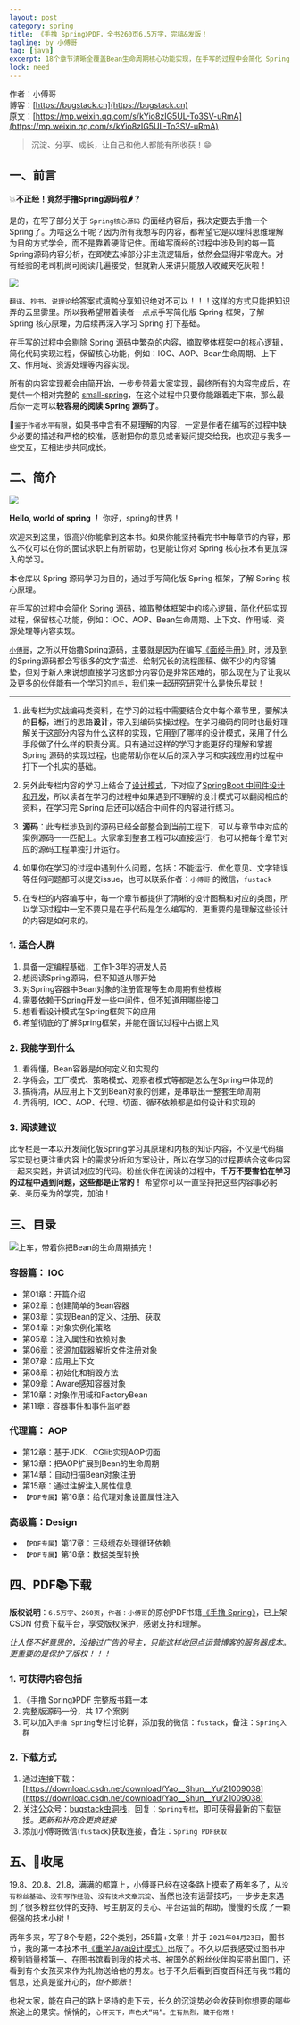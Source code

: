 ```yaml
---
layout: post
category: spring
title: 《手撸 Spring》PDF，全书260页6.5万字，完稿&发版！
tagline: by 小傅哥
tag: [java]
excerpt: 18个章节清晰全覆盖Bean生命周期核心功能实现，在手写的过程中会简化 Spring 源码，摘取整体框架中的核心逻辑，简化代码实现过程，保留核心功能，例如：IOC、AOP、Bean生命周期、上下文、作用域、资源处理等内容实现。
lock: need
---
```


作者：小傅哥
<br/>博客：[https://bugstack.cn](https://bugstack.cn)
<br/>原文：[https://mp.weixin.qq.com/s/kYio8zIG5UL-To3SV-uRmA](https://mp.weixin.qq.com/s/kYio8zIG5UL-To3SV-uRmA)

> 沉淀、分享、成长，让自己和他人都能有所收获！😄

## 一、前言

💥**不正经！竟然手撸Spring源码啦🌶？** 

是的，在写了部分关于 `Spring核心源码` 的面经内容后，我决定要去手撸一个Spring了。为啥这么干呢？因为所有我想写的内容，都希望它是以理科思维理解为目的方式学会，而不是靠着硬背记住。而编写面经的过程中涉及到的每一篇Spring源码内容分析，在即使去掉部分非主流逻辑后，依然会显得非常庞大。对有经验的老司机尚可阅读几遍接受，但就新人来讲只能放入收藏夹吃灰啦！

![](https://bugstack.cn/assets/images/spring/spring-1-02.png)

`翻译`、`抄书`、`说理论`给答案式填鸭分享知识绝对不可以！！！这样的方式只能把知识弄的云里雾里。所以我希望带着读者一点点手写简化版 Spring 框架，了解 Spring 核心原理，为后续再深入学习 Spring 打下基础。

在手写的过程中会剔除 Spring 源码中繁杂的内容，摘取整体框架中的核心逻辑，简化代码实现过程，保留核心功能，例如：IOC、AOP、Bean生命周期、上下文、作用域、资源处理等内容实现。

所有的内容实现都会由简开始，一步步带着大家实现，最终所有的内容完成后，在提供一个相对完整的 [small-spring](https://github.com/fuzhengwei/small-spring)，在这个过程中只要你能跟着走下来，那么最后你一定可以**较容易的阅读 Spring 源码了**。

💋`鉴于作者水平有限`，如果书中含有不易理解的内容，一定是作者在编写的过程中缺少必要的描述和严格的校准，感谢把你的意见或者疑问提交给我，也欢迎与我多一些交互，互相进步共同成长。

## 二、简介

![](https://bugstack.cn/assets/images/spring/spring-0-04.png)

**Hello, world of spring ！**  你好，spring的世界！

欢迎来到这里，很高兴你能拿到这本书。如果你能坚持看完书中每章节的内容，那么不仅可以在你的面试求职上有所帮助，也更能让你对 Spring 核心技术有更加深入的学习。

本仓库以 Spring 源码学习为目的，通过手写简化版 Spring 框架，了解 Spring 核心原理。

在手写的过程中会简化 Spring 源码，摘取整体框架中的核心逻辑，简化代码实现过程，保留核心功能，例如：IOC、AOP、Bean生命周期、上下文、作用域、资源处理等内容实现。

[`小傅哥`](https://bugstack.cn/)，之所以开始撸Spring源码，主要就是因为在编写[《面经手册》](https://bugstack.cn/itstack/interview.html)时，涉及到的Spring源码都会写很多的文字描述、绘制冗长的流程图稿、做不少的内容铺垫，但对于新人来说想直接学习这部分内容仍是非常困难的，那么现在为了让我以及更多的伙伴能有一个学习的`抓手`，我们来一起研究研究什么是快乐星球！

---

1. 此专栏为实战编码类资料，在学习的过程中需要结合文中每个章节里，要解决的**目标**，进行的思路**设计**，带入到编码实操过程。在学习编码的同时也最好理解关于这部分内容为什么这样的实现，它用到了哪样的设计模式，采用了什么手段做了什么样的职责分离。只有通过这样的学习才能更好的理解和掌握 Spring 源码的实现过程，也能帮助你在以后的深入学习和实践应用的过程中打下一个扎实的基础。

2. 另外此专栏内容的学习上结合了[设计模式](https://item.jd.com/13218336.html)，下对应了[SpringBoot 中间件设计和开发](https://juejin.cn/book/6940996508632219689)，所以读者在学习的过程中如果遇到不理解的设计模式可以翻阅相应的资料，在学习完 Spring 后还可以结合中间件的内容进行练习。

3. **源码**：此专栏涉及到的源码已经全部整合到当前工程下，可以与章节中对应的案例源码一一匹配上。大家拿到整套工程可以直接运行，也可以把每个章节对应的源码工程单独打开运行。

4. 如果你在学习的过程中遇到什么问题，包括：不能运行、优化意见、文字错误等任何问题都可以提交issue，也可以联系作者：`小傅哥` 的微信，`fustack`

5. 在专栏的内容编写中，每一个章节都提供了清晰的设计图稿和对应的类图，所以学习过程中一定不要只是在乎代码是怎么编写的，更重要的是理解这些设计的内容是如何来的。

### 1. 适合人群

1. 具备一定编程基础，工作1-3年的研发人员
2. 想阅读Spring源码，但不知道从哪开始
3. 对Spring容器中Bean对象的注册管理等生命周期有些模糊
4. 需要依赖于Spring开发一些中间件，但不知道用哪些接口
5. 想看看设计模式在Spring框架下的应用
6. 希望彻底的了解Spring框架，并能在面试过程中占据上风

### 2. 我能学到什么

1. 看得懂，Bean容器是如何定义和实现的
2. 学得会，工厂模式、策略模式、观察者模式等都是怎么在Spring中体现的
3. 搞得清，从应用上下文到Bean对象的创建，是串联出一整套生命周期
4. 弄得明，IOC、AOP、代理、切面、循环依赖都是如何设计和实现的

### 3. 阅读建议

此专栏是一本以开发简化版Spring学习其原理和内核的知识内容，不仅是代码编写实现也更注重内容上的需求分析和方案设计，所以在学习的过程要结合这些内容一起来实践，并调试对应的代码。粉丝伙伴在阅读的过程中，**千万不要害怕在学习的过程中遇到问题，这些都是正常的！** 希望你可以一直坚持把这些内容事必躬亲、亲历亲为的学完，加油！

## 三、目录

![上车，带着你把Bean的生命周期搞完！](https://bugstack.cn/assets/images/spring/spring-0-03.png)

### 容器篇： IOC

- 第01章：开篇介绍
- 第02章：创建简单的Bean容器
- 第03章：实现Bean的定义、注册、获取
- 第04章：对象实例化策略
- 第05章：注入属性和依赖对象
- 第06章：资源加载器解析文件注册对象
- 第07章：应用上下文
- 第08章：初始化和销毁方法
- 第09章：Aware感知容器对象
- 第10章：对象作用域和FactoryBean
- 第11章：容器事件和事件监听器

###  代理篇： AOP

- 第12章：基于JDK、CGlib实现AOP切面
- 第13章：把AOP扩展到Bean的生命周期
- 第14章：自动扫描Bean对象注册
- 第15章：通过注解注入属性信息
- `【PDF专属】`第16章：给代理对象设置属性注入 

### 高级篇：Design

- `【PDF专属】`第17章：三级缓存处理循环依赖
- `【PDF专属】`第18章：数据类型转换

## 四、PDF📚下载

**版权说明**：`6.5万字`、`260页`，`作者：小傅哥`的原创PDF书籍[《手撸 Spring》](#)，已上架 CSDN 付费下载平台，享受版权保护，感谢支持和理解。

*让人怪不好意思的，没接过广告的号主，只能这样收回点运营博客的服务器成本。更重要的是保护了版权！！！*

### 1. 可获得内容包括

1. 《手撸 Spring》PDF 完整版书籍一本
2. 完整版源码一份，共 17 个案例
3. 可以加入`手撸 Spring`专栏讨论群，添加我的微信：`fustack`，备注：`Spring入群`

### 2. 下载方式

1. 通过连接下载：[https://download.csdn.net/download/Yao__Shun__Yu/21009038](https://download.csdn.net/download/Yao__Shun__Yu/21009038)
2. 关注公众号：[bugstack虫洞栈](https://bugstack.cn/assets/images/qrcode.png)，回复：`Spring专栏`，即可获得最新的下载链接。*更新和补充会更换链接*
3. 添加小傅哥微信(`fustack`)获取连接，备注：`Spring PDF获取`

## 五、🎉收尾

19.8、20.8、21.8，满满的都算上，小傅哥已经在这条路上摸索了两年多了，从`没有粉丝基础`、`没有写作经验`、`没有技术文章沉淀`、当然也没有运营技巧，一步步走来遇到了很多粉丝伙伴的支持、号主朋友的关心、平台运营的帮助，慢慢的长成了一颗倔强的技术小树！

两年多来，写了8个专题，22个类别，255篇+文章！并于 `2021年04月23日`，图书节，我的第一本技术书[《重学Java设计模式》](https://item.jd.com/13218336.html)出版了。不久以后我感受过图书冲榜到销量榜第一、在图书馆看到我的技术书、被国外的粉丝伙伴购买带出国门，还看到有个女孩买来作为礼物送给他的男友。也于不久后看到百度百科还有我书籍的信息，还真是蛮开心的，*但不膨胀*！

也祝大家，能在自己的路上坚持的走下去，长久的沉淀势必会收获到你想要的哪些旅途上的果实。悄悄的，`心怀天下，声色犬“码”。生有热烈，藏于俗常！`


